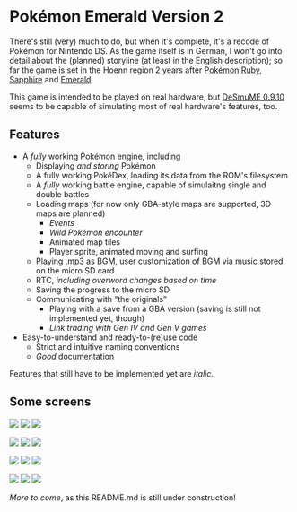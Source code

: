 Pokémon Emerald Version 2
=========================

There's still (very) much to do, but when it's complete, it's a recode of Pokémon for Nintendo DS.
As the game itself is in German, I won't go into detail about the (planned) storyline (at least in the English description);
so far the game is set in the Hoenn region 2 years after [Pokémon Ruby, Sapphire](https://en.wikipedia.org/wiki/Pok%C3%A9mon_Ruby_and_Sapphire) and [Emerald](https://en.wikipedia.org/wiki/Pok%C3%A9mon_Emerald).

This game is intended to be played on real hardware, but [DeSmuME 0.9.10](http://desmume.org/) seems to be capable of simulating most of real hardware's features, too.

Features
--------

* A _fully_ working Pokémon engine, including
    * Displaying _and storing_ Pokémon
    * A fully working PokéDex, loading its data from the ROM's filesystem
    * A _fully_ working battle engine, capable of simulaitng single and double battles
    * Loading maps (for now only GBA-style maps are supported, 3D maps are planned)
      * _Events_
      * _Wild Pokémon encounter_
      * Animated map tiles
      * Player sprite, animated moving and surfing
    * Playing .mp3 as BGM, user customization of BGM via music stored on the micro SD card
    * RTC, _including overword changes based on time_
    * Saving the progress to the micro SD
    * Communicating with “the originals”
      * Playing with a save from a GBA version (saving is still not implemented yet, though)
      * _Link trading with Gen IV and Gen V games_
* Easy-to-understand and ready-to-(re)use code
    * Strict and intuitive naming conventions
    * _Good_ documentation

Features that still have to be implemented yet are _italic_.

Some screens
------------

![](https://github.com/PH111P/perm2/blob/master/P-Emerald_2/Screens/P-Emerald_2_09_9809.png)
![](https://github.com/PH111P/perm2/blob/master/P-Emerald_2/Screens/P-Emerald_2_44_9923.png)
![](https://github.com/PH111P/perm2/blob/master/P-Emerald_2/Screens/P-Emerald_2_07_1429.png)

![](https://github.com/PH111P/perm2/blob/master/P-Emerald_2/Screens/P-Emerald_2_46_10126.png)
![](https://github.com/PH111P/perm2/blob/master/P-Emerald_2/Screens/P-Emerald_2_54_30142.png)
![](https://github.com/PH111P/perm2/blob/master/P-Emerald_2/Screens/P-Emerald_2_01_30165.png)

![](https://github.com/PH111P/perm2/blob/master/P-Emerald_2/Screens/P-Emerald_2_08_30188.png)
![](https://github.com/PH111P/perm2/blob/master/P-Emerald_2/Screens/P-Emerald_2_10_10008.png)
![](https://github.com/PH111P/perm2/blob/master/P-Emerald_2/Screens/P-Emerald_2_19_10037.png)

![](https://github.com/PH111P/perm2/blob/master/P-Emerald_2/Screens/P-Emerald_2_29_10070.png)
![](https://github.com/PH111P/perm2/blob/master/P-Emerald_2/Screens/P-Emerald_2_01_10175.png)
![](https://github.com/PH111P/perm2/blob/master/P-Emerald_2/Screens/P-Emerald_2_09_10201.png)

_More to come_, as this README.md is still under construction!
